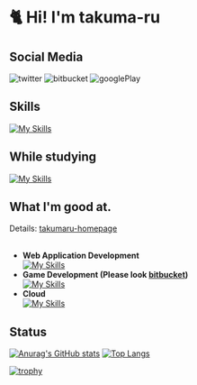 # 🐈 Hi! I'm takuma-ru

<!-- ## Now development Profile card [test]
[![goal-card](https://us-central1-profile-progress-on-my-goals.cloudfunctions.net/api)](https://github.com/takuma-ru/github-profile-progress-on-my-goals) -->

## Social Media
![twitter](https://img.shields.io/twitter/url?label=ID%3A%20taskmaru_2222&style=social&url=https%3A%2F%2Ftwitter.com%2Ftakumaru_2222)
![bitbucket](https://img.shields.io/twitter/url?label=ID%3A%20takuma-ru&logo=bitbucket&style=social&url=https%3A%2F%2Fbitbucket.org%2Ftakuma-ru)
![googlePlay](https://img.shields.io/twitter/url?label=ID%3A%20takuma-ru&logo=googleplay&logoColor=%23DB4437&style=social&url=https%3A%2F%2Fbitbucket.org%2Ftakuma-ru)

## Skills
[![My Skills](https://skillicons.dev/icons?i=c,cs,cpp,codepen,css,express,figma,firebase,gcp,git,github,html,idea,js,nextjs,nodejs,nuxtjs,pug,py,raspberrypi,react,rollupjs,sass,supabase,svelte,svg,ts,unity,vite,vue,webpack)](https://skillicons.dev)

## While studying
[![My Skills](https://skillicons.dev/icons?i=dart,deno,flutter,go,rust)](https://skillicons.dev)

## What I'm good at.
Details: [takumaru-homepage](https://takumaru.dev)<br>
<br>
- **Web Application Development**<br>
[![My Skills](https://skillicons.dev/icons?i=nextjs,nuxtjs)](https://skillicons.dev)
- **Game Development (Please look [bitbucket](https://bitbucket.org/takuma-ru/))**<br>
[![My Skills](https://skillicons.dev/icons?i=unity)](https://skillicons.dev)
- **Cloud**<br>
[![My Skills](https://skillicons.dev/icons?i=firebase,gcp)](https://skillicons.dev)

## Status
[![Anurag's GitHub stats](https://takuma-ru-github-readme-stats-takuma-ru.vercel.app/api?username=takuma-ru&count_private=true&show_icons=true&include_all_commits=false&line_height=40)](https://github.com/anuraghazra/github-readme-stats)
[![Top Langs](https://github-readme-stats-git-masterrstaa-rickstaa.vercel.app/api/top-langs/?username=takuma-ru&count_private=true&langs_count=5&line_height=40)](https://github.com/anuraghazra/github-readme-stats)

[![trophy](https://github-profile-trophy.vercel.app/?username=takuma-ru&theme=flat&column=7&no-frame=true&row=1
)](https://github.com/ryo-ma/github-profile-trophy)
